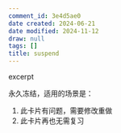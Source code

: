 ```yaml
---
comment_id: 3e4d5ae0
date created: 2024-06-21
date modified: 2024-11-12
draw: null
tags: []
title: suspend
---
```

excerpt

<!-- more -->

永久冻结，适用的场景是：

1. 此卡片有问题，需要修改重做
2. 此卡片再也无需复习
